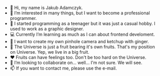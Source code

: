 - 👋 Hi, my name is Jakub Adamczyk.
- 👀 I’m interested in many things, but I want to become a professional programmer.
- 📜 I started programming as a teenager but it was just a casual hobby. I used to work as a graphic designer.
- 💻 Currently I’m learning as much as I can about frontend develoment.
- 🌱 I want to create my own pinhole camera and ketchup with ginger.
- 🍐 The Universe is just a fruit bearing it's own fruits. That's my position on Universe. Yep, we live in a big fruit.
- ❤️ Fruits can have feelings too. Don't be too hard on the Universe.
- 💞️ I’m looking to collaborate on... well... I'm not sure. We will see.
- 📫 If you want to contact me, please use the e-mail.

<!---
thesigns/thesigns is a ✨ special ✨ repository because its `README.md` (this file) appears on your GitHub profile.
You can click the Preview link to take a look at your changes.
--->
